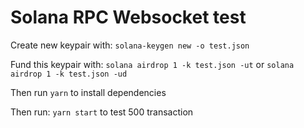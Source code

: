 # Solana RPC Websocket test

Create new keypair with: `solana-keygen new -o test.json`

Fund this keypair with: `solana airdrop 1 -k test.json -ut` or `solana airdrop 1 -k test.json -ud`

Then run `yarn` to install dependencies

Then run: `yarn start` to test 500 transaction

